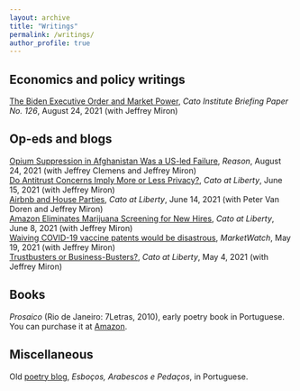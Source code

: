 ```yaml
---
layout: archive
title: "Writings"
permalink: /writings/
author_profile: true
---
```


## Economics and policy writings

[The Biden Executive Order and Market Power](https://www.cato.org/briefing-paper/biden-executive-order-market-power), _Cato Institute Briefing Paper No. 126_, August 24, 2021 (with Jeffrey Miron)

## Op-eds and blogs

[Opium Suppression in Afghanistan Was a US-led Failure](https://reason.com/2021/08/24/opium-suppression-in-afghanistan-was-a-us-led-failure/), _Reason_, August 24, 2021 (with Jeffrey Clemens and Jeffrey Miron)<br/>
[Do Antitrust Concerns Imply More or Less Privacy?](https://www.cato.org/blog/antitrust-or-against-privacy), _Cato at Liberty_, June 15, 2021 (with Jeffrey Miron)<br/>
[Airbnb and House Parties](https://www.cato.org/blog/airbnb-house-parties), _Cato at Liberty_, June 14, 2021 (with Peter Van Doren and Jeffrey Miron)<br/>
[Amazon Eliminates Marijuana Screening for New Hires](https://www.cato.org/blog/amazon-eliminates-marijuana-screening-new-employees), _Cato at Liberty_, June 8, 2021 (with Jeffrey Miron)<br/>
[Waiving COVID-19 vaccine patents would be disastrous](https://www.marketwatch.com/story/waiving-covid-19-vaccine-patents-would-be-disastrous-11621430167), _MarketWatch_, May 19, 2021 (with Jeffrey Miron)<br/>
[Trustbusters or Business-Busters?](https://www.cato.org/blog/trustbusters-or-business-busters), _Cato at Liberty_, May 4, 2021 (with Jeffrey Miron)

## Books

_Prosaico_ (Rio de Janeiro: 7Letras, 2010), early poetry book in Portuguese. You can purchase it at [Amazon](https://www.amazon.com/Prosaico-Pedro-Braga-Soares/dp/8575776908).

## Miscellaneous 

Old [poetry blog](http://pedrobsoares.blogspot.com/), _Esboços, Arabescos e Pedaços_, in Portuguese.

